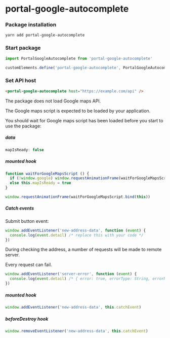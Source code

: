 # portal-google-autocomplete

### Package installation

```
yarn add portal-google-autocomplete
```

### Start package

```js
import PortalGoogleAutocomplete from 'portal-google-autocomplete'

customElements.define('portal-google-autocomplete', PortalGoogleAutocomplete)
```

### Set API host

```html
<portal-google-autocomplete host="https://example.com/api" />
```

The package does not load Google maps API.

The Google maps script is expected to be loaded by your application.

You should wait for Google maps script has been loaded before you start to use the package:

##### data

```js
mapIsReady: false
```

##### mounted hook

```js
function waitForGoogleMapsScript () {
  if (!window.google) window.requestAnimationFrame(waitForGoogleMapsScript.bind(this))
  else this.mapIsReady = true
}

window.requestAnimationFrame(waitForGoogleMapsScript.bind(this))
```

##### Catch events

Submit button event:

```js
window.addEventListener('new-address-data', function (event) {
  console.log(event.detail) /* replace this with your code */
})
```
During checking the address, a number of requests will be made to remote server.

Every request can fail.

```js
window.addEventListener('server-error', function (event) {
  console.log(event.detail) /* { error: true, errorType: String, errorMessage: String } */
})
```

##### mounted hook

```js
window.addEventListener('new-address-data', this.catchEvent)
```

##### beforeDestroy hook

```js
window.removeEventListener('new-address-data', this.catchEvent)
```
